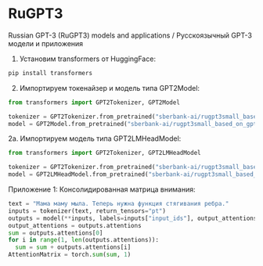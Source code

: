# RuGPT3
Russian GPT-3 (RuGPT3) models and applications / Русскоязычный GPT-3 модели и приложения

1. Установим transformers от HuggingFace:
```bash
pip install transformers
```

2. Импортируем токенайзер и модель типа GPT2Model:

```python
from transformers import GPT2Tokenizer, GPT2Model

tokenizer = GPT2Tokenizer.from_pretrained("sberbank-ai/rugpt3small_based_on_gpt2")
model = GPT2Model.from_pretrained("sberbank-ai/rugpt3small_based_on_gpt2")
```

2a. Импортируем модель типа GPT2LMHeadModel:
```python
from transformers import GPT2Tokenizer, GPT2LMHeadModel

tokenizer = GPT2Tokenizer.from_pretrained("sberbank-ai/rugpt3small_based_on_gpt2")
model = GPT2LMHeadModel.from_pretrained("sberbank-ai/rugpt3small_based_on_gpt2")
```

Приложение 1: Консолидированная матрица внимания:

```python
text = "Мама маму мыла. Теперь нужна функция стягивания ребра."
inputs = tokenizer(text, return_tensors="pt")
outputs = model(**inputs, labels=inputs["input_ids"], output_attentions=True)
output_attentions = outputs.attentions
sum = outputs.attentions[0]
for i in range(1, len(outputs.attentions)):
  sum = sum + outputs.attentions[i]
AttentionMatrix = torch.sum(sum, 1)
```
